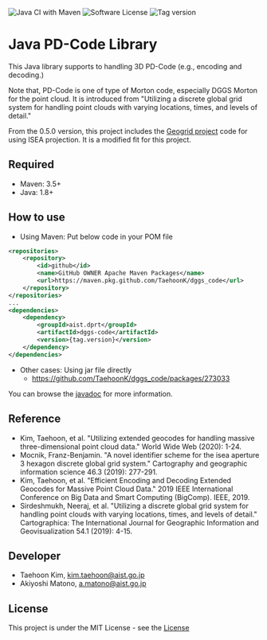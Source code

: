 ![Java CI with Maven](https://github.com/TaehoonK/dggs_code/workflows/Java%20CI%20with%20Maven/badge.svg) 
![Software License](https://img.shields.io/badge/license-MIT-brightgreen.svg)
![Tag version](https://img.shields.io/github/v/tag/TaehoonK/dggs_code)


# Java PD-Code Library

This Java library supports to handling 3D PD-Code (e.g., encoding and decoding.)

Note that, PD-Code is one of type of Morton code, especially DGGS Morton for the point cloud.
It is introduced from "Utilizing a discrete global grid system for handling point clouds with varying locations, times, and levels of detail."

From the 0.5.0 version, this project includes the [Geogrid project](https://github.com/mocnik-science/geogrid) code for using ISEA projection. It is a modified fit for this project.

## Required
- Maven: 3.5+
- Java: 1.8+

## How to use
- Using Maven: Put below code in your POM file
```xml
<repositories>
    <repository>
        <id>github</id>
        <name>GitHub OWNER Apache Maven Packages</name>
        <url>https://maven.pkg.github.com/TaehoonK/dggs_code</url>
    </repository>
</repositories>
...
<dependencies>
    <dependency>
        <groupId>aist.dprt</groupId>
        <artifactId>dggs-code</artifactId>
        <version>{tag.version}</version>
    </dependency>
</dependencies>
```
- Other cases: Using jar file directly
    -  https://github.com/TaehoonK/dggs_code/packages/273033

You can browse the [javadoc](https://taehoonk.github.io/dggs_code/apidocs/index.html) for more information.

## Reference
- Kim, Taehoon, et al. "Utilizing extended geocodes for handling massive three-dimensional point cloud data." World Wide Web (2020): 1-24.
- Mocnik, Franz-Benjamin. "A novel identifier scheme for the isea aperture 3 hexagon discrete global grid system." Cartography and geographic information science 46.3 (2019): 277-291.
- Kim, Taehoon, et al. "Efficient Encoding and Decoding Extended Geocodes for Massive Point Cloud Data." 2019 IEEE International Conference on Big Data and Smart Computing (BigComp). IEEE, 2019.
- Sirdeshmukh, Neeraj, et al. "Utilizing a discrete global grid system for handling point clouds with varying locations, times, and levels of detail." Cartographica: The International Journal for Geographic Information and Geovisualization 54.1 (2019): 4-15.  

## Developer
- Taehoon Kim, kim.taehoon@aist.go.jp
- Akiyoshi Matono, a.matono@aist.go.jp

## License
This project is under the MIT License - see the [License](https://github.com/TaehoonK/dggs_code/blob/master/LICENSE)
